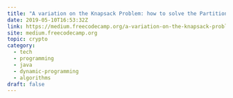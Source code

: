 ```yaml
---
title: "A variation on the Knapsack Problem: how to solve the Partition Equal Subset Sum problem in Java"
date: 2019-05-10T16:53:32Z
link: https://medium.freecodecamp.org/a-variation-on-the-knapsack-problem-how-to-solve-the-partition-equal-subset-sum-problem-in-java-7e0fc047f19b?source=rss----336d898217ee---4&utm_medium=RSS&utm_source=hune
site: medium.freecodecamp.org
topic: crypto
category:
  - tech
  - programming
  - java
  - dynamic-programming
  - algorithms
draft: false
---
```

